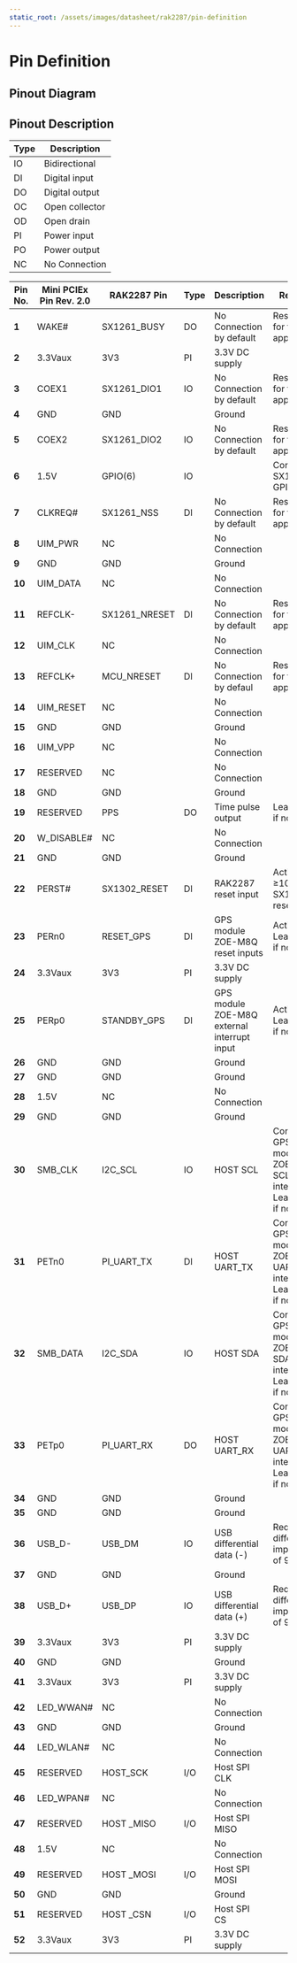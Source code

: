 ```yaml
---
static_root: /assets/images/datasheet/rak2287/pin-definition
---
```


# Pin Definition

## Pinout Diagram

<rk-img
  :src="`${$frontmatter.static_root}/vxzsalj5pmn34nysz34q.jpg`"
  width="100%"
  figure-number="1"
  caption="RAK2287 Pinout Diagram"
/>

## Pinout Description

| **Type** | **Description** | 
| ---- | ------------------- | 
| IO | Bidirectional         | 
| DI | Digital input         | 
| DO | Digital output        | 
| OC | Open collector        | 
| OD | Open drain            | 
| PI | Power input           | 
| PO | Power output          | 
| NC | No Connection         | 

| **Pin No.** | **Mini PCIEx Pin Rev. 2.0** | **RAK2287 Pin** | **Type** | **Description** | **Remarks** | 
| ---- | ---- | ---- | ---- | ---- | ---- | 
| **1** | WAKE# | SX1261_BUSY | DO | No Connection by default | Reserved for future applications | 
| **2** | 3.3Vaux | 3V3 | PI | 3.3V DC supply |  | 
| **3** | COEX1 | SX1261_DIO1 | IO | No Connection by default | Reserved for future applications | 
| **4** | GND | GND |  | Ground |  | 
| **5** | COEX2 | SX1261_DIO2 | IO | No Connection by default | Reserved for future applications | 
| **6** | 1.5V | GPIO(6) | IO |  | Connect to SX1302’s GPIO[6]. | 
| **7** | CLKREQ# | SX1261_NSS | DI | No Connection by default | Reserved for future applications | 
| **8** | UIM_PWR | NC |  | No Connection |  | 
| **9** | GND | GND |  | Ground |  | 
| **10** | UIM_DATA | NC |  | No Connection |  | 
| **11** | REFCLK- | SX1261_NRESET | DI | No Connection by default | Reserved for future applications | 
| **12** | UIM_CLK | NC |  | No Connection |  | 
| **13** | REFCLK+ | MCU_NRESET | DI | No Connection by defaul | Reserved for future applications | 
| **14** | UIM_RESET | NC |  | No Connection |  | 
| **15** | GND | GND |  | Ground |  | 
| **16** | UIM_VPP | NC |  | No Connection |  | 
| **17** | RESERVED | NC |  | No Connection |  | 
| **18** | GND | GND |  | Ground |  | 
| **19** | RESERVED | PPS | DO | Time pulse output | Leave open if not used. | 
| **20** | W_DISABLE# | NC |  | No Connection |  | 
| **21** | GND | GND |  | Ground |  | 
| **22** | PERST# | SX1302_RESET | DI | RAK2287 reset input | Active high, ≥100ns for SX1302 reset. | 
| **23** | PERn0 | RESET_GPS | DI | GPS module ZOE-M8Q reset inputs | Active low, Leave open if not used. | 
| **24** | 3.3Vaux | 3V3 | PI | 3.3V DC supply |  | 
| **25** | PERp0 | STANDBY_GPS | DI | GPS module ZOE-M8Q external interrupt input | Active low, Leave open if not used. | 
| **26** | GND | GND |  | Ground |  | 
| **27** | GND | GND |  | Ground |  | 
| **28** | 1.5V | NC |  | No Connection |  | 
| **29** | GND | GND |  | Ground |  | 
| **30** | SMB_CLK | I2C_SCL | IO | HOST SCL | Connect to GPS module ZOE-M8Q’s SCL internally. Leave open if not used. | 
| **31** | PETn0 | PI_UART_TX | DI | HOST UART_TX | Connect to GPS module ZOE-M8Q’s UART_RX internally. Leave open if not used. | 
| **32** | SMB_DATA | I2C_SDA | IO | HOST SDA | Connect to GPS module ZOE-M8Q’s SDA internally. Leave open if not used. | 
| **33** | PETp0 | PI_UART_RX | DO | HOST UART_RX | Connect to GPS module ZOE-M8Q’s UART_TX internally. Leave open if not used. | 
| **34** | GND | GND |  | Ground |  | 
| **35** | GND | GND |  | Ground |  | 
| **36** | USB_D- | USB_DM | IO | USB differential data (-) | Require differential impedance of 90Ω. | 
| **37** | GND | GND |  | Ground |  | 
| **38** | USB_D+ | USB_DP | IO | USB differential data (+) | Require differential impedance of 90Ω. | 
| **39** | 3.3Vaux | 3V3 | PI | 3.3V DC supply |  | 
| **40** | GND | GND |  | Ground |  | 
| **41** | 3.3Vaux | 3V3 | PI | 3.3V DC supply |  | 
| **42** | LED_WWAN# | NC |  | No Connection |  | 
| **43** | GND | GND |  | Ground |  | 
| **44** | LED_WLAN# | NC |  | No Connection |  | 
| **45** | RESERVED | HOST_SCK | I/O | Host SPI CLK |  | 
| **46** | LED_WPAN# | NC |  | No Connection |  | 
| **47** | RESERVED | HOST _MISO | I/O | Host SPI MISO |  | 
| **48** | 1.5V | NC |  | No Connection |  | 
| **49** | RESERVED | HOST _MOSI | I/O | Host SPI MOSI |  | 
| **50** | GND | GND |  | Ground |  | 
| **51** | RESERVED | HOST _CSN | I/O | Host SPI CS |  | 
| **52** | 3.3Vaux | 3V3 | PI | 3.3V DC supply |  |